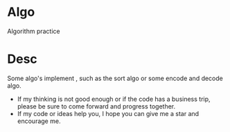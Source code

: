 # Algo
Algorithm practice

# Desc
Some algo's implement , such as the sort algo or some encode and decode algo. 

 
- If my thinking is not good enough or if the code has a business trip, please be sure to come forward and progress together.
- If my code or ideas help you, I hope you can give me a star and encourage me.
